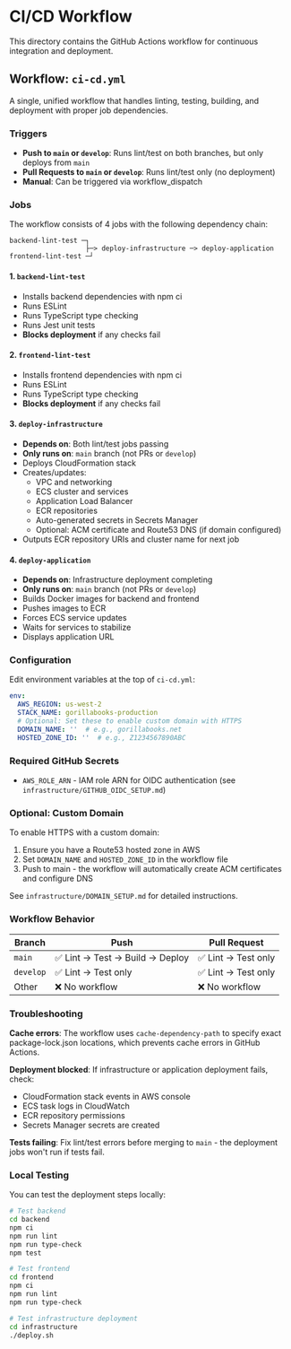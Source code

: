 # CI/CD Workflow

This directory contains the GitHub Actions workflow for continuous integration and deployment.

## Workflow: `ci-cd.yml`

A single, unified workflow that handles linting, testing, building, and deployment with proper job dependencies.

### Triggers

- **Push to `main` or `develop`**: Runs lint/test on both branches, but only deploys from `main`
- **Pull Requests to `main` or `develop`**: Runs lint/test only (no deployment)
- **Manual**: Can be triggered via workflow_dispatch

### Jobs

The workflow consists of 4 jobs with the following dependency chain:

```
backend-lint-test ─┐
                   ├─> deploy-infrastructure ─> deploy-application
frontend-lint-test ─┘
```

#### 1. `backend-lint-test`
- Installs backend dependencies with npm ci
- Runs ESLint
- Runs TypeScript type checking
- Runs Jest unit tests
- **Blocks deployment** if any checks fail

#### 2. `frontend-lint-test`
- Installs frontend dependencies with npm ci
- Runs ESLint
- Runs TypeScript type checking
- **Blocks deployment** if any checks fail

#### 3. `deploy-infrastructure`
- **Depends on**: Both lint/test jobs passing
- **Only runs on**: `main` branch (not PRs or `develop`)
- Deploys CloudFormation stack
- Creates/updates:
  - VPC and networking
  - ECS cluster and services
  - Application Load Balancer
  - ECR repositories
  - Auto-generated secrets in Secrets Manager
  - Optional: ACM certificate and Route53 DNS (if domain configured)
- Outputs ECR repository URIs and cluster name for next job

#### 4. `deploy-application`
- **Depends on**: Infrastructure deployment completing
- **Only runs on**: `main` branch (not PRs or `develop`)
- Builds Docker images for backend and frontend
- Pushes images to ECR
- Forces ECS service updates
- Waits for services to stabilize
- Displays application URL

### Configuration

Edit environment variables at the top of `ci-cd.yml`:

```yaml
env:
  AWS_REGION: us-west-2
  STACK_NAME: gorillabooks-production
  # Optional: Set these to enable custom domain with HTTPS
  DOMAIN_NAME: ''  # e.g., gorillabooks.net
  HOSTED_ZONE_ID: ''  # e.g., Z1234567890ABC
```

### Required GitHub Secrets

- `AWS_ROLE_ARN` - IAM role ARN for OIDC authentication (see `infrastructure/GITHUB_OIDC_SETUP.md`)

### Optional: Custom Domain

To enable HTTPS with a custom domain:

1. Ensure you have a Route53 hosted zone in AWS
2. Set `DOMAIN_NAME` and `HOSTED_ZONE_ID` in the workflow file
3. Push to main - the workflow will automatically create ACM certificates and configure DNS

See `infrastructure/DOMAIN_SETUP.md` for detailed instructions.

### Workflow Behavior

| Branch | Push | Pull Request |
|--------|------|--------------|
| `main` | ✅ Lint → Test → Build → Deploy | ✅ Lint → Test only |
| `develop` | ✅ Lint → Test only | ✅ Lint → Test only |
| Other | ❌ No workflow | ❌ No workflow |

### Troubleshooting

**Cache errors**: The workflow uses `cache-dependency-path` to specify exact package-lock.json locations, which prevents cache errors in GitHub Actions.

**Deployment blocked**: If infrastructure or application deployment fails, check:
- CloudFormation stack events in AWS console
- ECS task logs in CloudWatch
- ECR repository permissions
- Secrets Manager secrets are created

**Tests failing**: Fix lint/test errors before merging to `main` - the deployment jobs won't run if tests fail.

### Local Testing

You can test the deployment steps locally:

```bash
# Test backend
cd backend
npm ci
npm run lint
npm run type-check
npm test

# Test frontend
cd frontend
npm ci
npm run lint
npm run type-check

# Test infrastructure deployment
cd infrastructure
./deploy.sh
```

